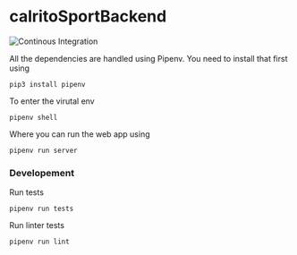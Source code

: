 # calritoSportBackend
![Continous Integration](https://github.com/azimgivron/carlitoSportBackend/workflows/Continous%20Integration/badge.svg)


All the dependencies are handled using Pipenv. You need to install that first using
```
pip3 install pipenv
``` 
To enter the virutal env
```
pipenv shell
```
Where you can run the web app using
```
pipenv run server
```



### Developement
Run tests
```
pipenv run tests
```

Run linter tests
```
pipenv run lint
```
